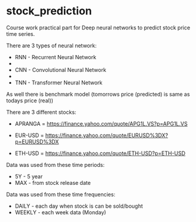 # stock_prediction

Course work practical part for Deep neural networks to predict stock price time series.

There are 3 types of neural network:
 - RNN - Recurrent Neural Network
 - 
 - CNN - Convolutional Neural Network
 - 
 - TNN - Transformer Neural Network

As well there is benchmark model (tomorrows price (predicted) is same as todays price (real))

There are 3 different stocks:
 - APRANGA = https://finance.yahoo.com/quote/APG1L.VS?p=APG1L.VS

 - EUR-USD = https://finance.yahoo.com/quote/EURUSD%3DX?p=EURUSD%3DX

 - ETH-USD = https://finance.yahoo.com/quote/ETH-USD?p=ETH-USD


Data was used from these time periods:
 - 5Y - 5 year
 - MAX - from stock release date

Data was used from these time frequencies:
 - DAILY - each day when stock is can be sold/bought
 - WEEKLY - each week data (Monday)

